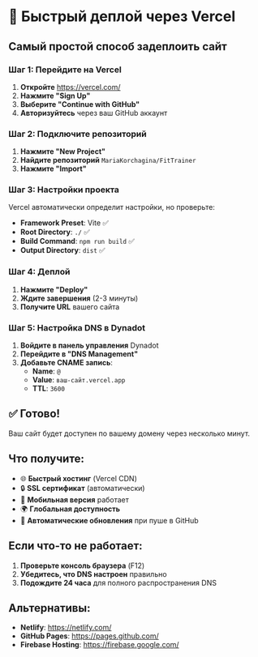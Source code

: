 # 🚀 Быстрый деплой через Vercel

## Самый простой способ задеплоить сайт

### Шаг 1: Перейдите на Vercel
1. **Откройте** https://vercel.com/
2. **Нажмите "Sign Up"**
3. **Выберите "Continue with GitHub"**
4. **Авторизуйтесь** через ваш GitHub аккаунт

### Шаг 2: Подключите репозиторий
1. **Нажмите "New Project"**
2. **Найдите репозиторий** `MariaKorchagina/FitTrainer`
3. **Нажмите "Import"**

### Шаг 3: Настройки проекта
Vercel автоматически определит настройки, но проверьте:
- **Framework Preset**: Vite ✅
- **Root Directory**: `./` ✅
- **Build Command**: `npm run build` ✅
- **Output Directory**: `dist` ✅

### Шаг 4: Деплой
1. **Нажмите "Deploy"**
2. **Ждите завершения** (2-3 минуты)
3. **Получите URL** вашего сайта

### Шаг 5: Настройка DNS в Dynadot
1. **Войдите в панель управления** Dynadot
2. **Перейдите в "DNS Management"**
3. **Добавьте CNAME запись**:
   - **Name**: `@`
   - **Value**: `ваш-сайт.vercel.app`
   - **TTL**: `3600`

## ✅ Готово!

Ваш сайт будет доступен по вашему домену через несколько минут.

## Что получите:
- 🌐 **Быстрый хостинг** (Vercel CDN)
- 🔒 **SSL сертификат** (автоматически)
- 📱 **Мобильная версия** работает
- 🌍 **Глобальная доступность**
- 🔄 **Автоматические обновления** при пуше в GitHub

## Если что-то не работает:
1. **Проверьте консоль браузера** (F12)
2. **Убедитесь, что DNS настроен** правильно
3. **Подождите 24 часа** для полного распространения DNS

## Альтернативы:
- **Netlify**: https://netlify.com/
- **GitHub Pages**: https://pages.github.com/
- **Firebase Hosting**: https://firebase.google.com/
